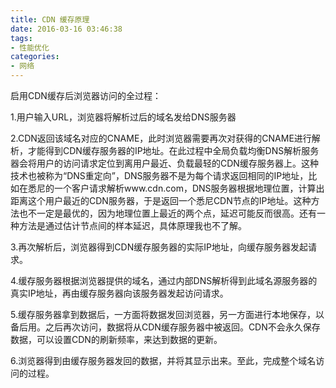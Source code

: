 ```yaml
---
title: CDN 缓存原理
date: 2016-03-16 03:46:38
tags:
- 性能优化
categories: 
- 网络
---
```


启用CDN缓存后浏览器访问的全过程：

1.用户输入URL，浏览器将解析过后的域名发给DNS服务器

2.CDN返回该域名对应的CNAME，此时浏览器需要再次对获得的CNAME进行解析，才能得到CDN缓存服务器的IP地址。在此过程中全局负载均衡DNS解析服务器会将用户的访问请求定位到离用户最近、负载最轻的CDN缓存服务器上。这种技术也被称为“DNS重定向”，DNS服务器不是为每个请求返回相同的IP地址，比如在悉尼的一个客户请求解析www.cdn.com，DNS服务器根据地理位置，计算出距离这个用户最近的CDN服务器，于是返回一个悉尼CDN节点的IP地址。这种方法也不一定是最优的，因为地理位置上最近的两个点，延迟可能反而很高。还有一种方法是通过估计节点间的样本延迟，具体原理我也不了解。

3.再次解析后，浏览器得到CDN缓存服务器的实际IP地址，向缓存服务器发起请求。

4.缓存服务器根据浏览器提供的域名，通过内部DNS解析得到此域名源服务器的真实IP地址，再由缓存服务器向该服务器发起访问请求。

5.缓存服务器拿到数据后，一方面将数据发回浏览器，另一方面进行本地保存，以备后用。之后再次访问，数据将从CDN缓存服务器中被返回。CDN不会永久保存数据，可以设置CDN的刷新频率，来达到数据的更新。

6.浏览器得到由缓存服务器发回的数据，并将其显示出来。至此，完成整个域名访问的过程。